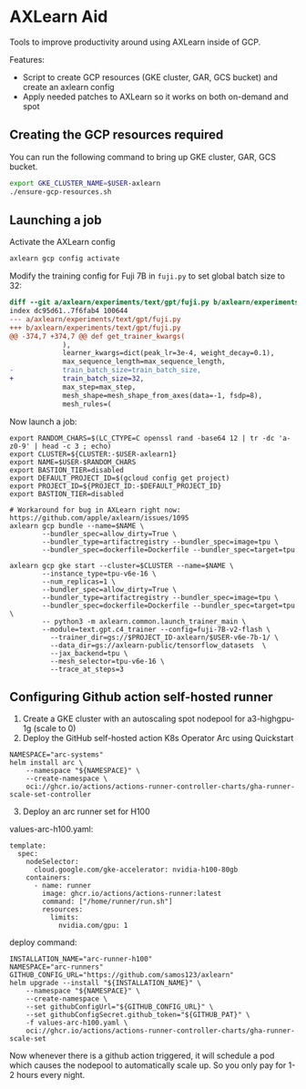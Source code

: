 # AXLearn Aid

Tools to improve productivity around using AXLearn inside of GCP.

Features:
* Script to create GCP resources (GKE cluster, GAR, GCS bucket) and create an axlearn config
* Apply needed patches to AXLearn so it works on both on-demand and spot

## Creating the GCP resources required
You can run the following command to bring up GKE cluster, GAR, GCS bucket.

```sh
export GKE_CLUSTER_NAME=$USER-axlearn
./ensure-gcp-resources.sh
```

## Launching a job

Activate the AXLearn config
```sh
axlearn gcp config activate
```

Modify the training config for Fuji 7B in `fuji.py` to set global batch size to 32:
```diff
diff --git a/axlearn/experiments/text/gpt/fuji.py b/axlearn/experiments/text/gpt/fuji.py
index dc95d61..7f6fab4 100644
--- a/axlearn/experiments/text/gpt/fuji.py
+++ b/axlearn/experiments/text/gpt/fuji.py
@@ -374,7 +374,7 @@ def get_trainer_kwargs(
             ),
             learner_kwargs=dict(peak_lr=3e-4, weight_decay=0.1),
             max_sequence_length=max_sequence_length,
-            train_batch_size=train_batch_size,
+            train_batch_size=32,
             max_step=max_step,
             mesh_shape=mesh_shape_from_axes(data=-1, fsdp=8),
             mesh_rules=(
```


Now launch a job:
```
export RANDOM_CHARS=$(LC_CTYPE=C openssl rand -base64 12 | tr -dc 'a-z0-9' | head -c 3 ; echo)
export CLUSTER=${CLUSTER:-$USER-axlearn1}
export NAME=$USER-$RANDOM_CHARS
export BASTION_TIER=disabled
export DEFAULT_PROJECT_ID=$(gcloud config get project)
export PROJECT_ID=${PROJECT_ID:-$DEFAULT_PROJECT_ID}
export BASTION_TIER=disabled

# Workaround for bug in AXLearn right now: https://github.com/apple/axlearn/issues/1095
axlearn gcp bundle --name=$NAME \
        --bundler_spec=allow_dirty=True \
        --bundler_type=artifactregistry --bundler_spec=image=tpu \
        --bundler_spec=dockerfile=Dockerfile --bundler_spec=target=tpu

axlearn gcp gke start --cluster=$CLUSTER --name=$NAME \
        --instance_type=tpu-v6e-16 \
        --num_replicas=1 \
        --bundler_spec=allow_dirty=True \
        --bundler_type=artifactregistry --bundler_spec=image=tpu \
        --bundler_spec=dockerfile=Dockerfile --bundler_spec=target=tpu \
        -- python3 -m axlearn.common.launch_trainer_main \
        --module=text.gpt.c4_trainer --config=fuji-7B-v2-flash \
          --trainer_dir=gs://$PROJECT_ID-axlearn/$USER-v6e-7b-1/ \
          --data_dir=gs://axlearn-public/tensorflow_datasets  \
          --jax_backend=tpu \
          --mesh_selector=tpu-v6e-16 \
          --trace_at_steps=3
```

## Configuring Github action self-hosted runner

1. Create a GKE cluster with an autoscaling spot nodepool for a3-highgpu-1g (scale to 0)
2. Deploy the GitHub self-hosted action K8s Operator Arc using Quickstart

```
NAMESPACE="arc-systems"
helm install arc \
    --namespace "${NAMESPACE}" \
    --create-namespace \
    oci://ghcr.io/actions/actions-runner-controller-charts/gha-runner-scale-set-controller
```

3. Deploy an arc runner set for H100

values-arc-h100.yaml:
```
template:
  spec:
    nodeSelector:
      cloud.google.com/gke-accelerator: nvidia-h100-80gb
    containers:
      - name: runner
        image: ghcr.io/actions/actions-runner:latest
        command: ["/home/runner/run.sh"]
        resources:
          limits:
            nvidia.com/gpu: 1
```

deploy command:
```
INSTALLATION_NAME="arc-runner-h100"
NAMESPACE="arc-runners"
GITHUB_CONFIG_URL="https://github.com/samos123/axlearn"
helm upgrade --install "${INSTALLATION_NAME}" \
    --namespace "${NAMESPACE}" \
    --create-namespace \
    --set githubConfigUrl="${GITHUB_CONFIG_URL}" \
    --set githubConfigSecret.github_token="${GITHUB_PAT}" \
    -f values-arc-h100.yaml \
    oci://ghcr.io/actions/actions-runner-controller-charts/gha-runner-scale-set
```

Now whenever there is a github action triggered, it will schedule a pod which causes the
nodepool to automatically scale up. So you only pay for 1-2 hours every night.
